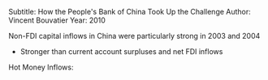 Subtitle: How the People's Bank of China Took Up the Challenge
Author: Vincent Bouvatier
Year: 2010

Non-FDI capital inflows in China were particularly strong in 2003 and 2004
- Stronger than current account surpluses and net FDI inflows

Hot Money Inflows: